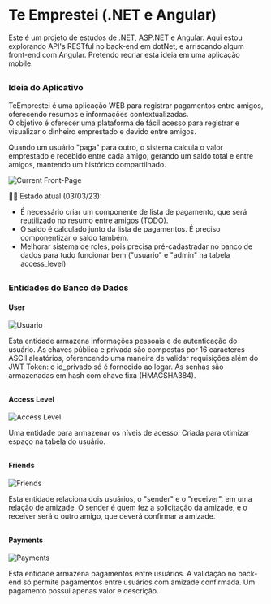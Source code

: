 # Te Emprestei (.NET e Angular)
Este é um projeto de estudos de .NET, ASP.NET e Angular. Aqui estou explorando API's RESTful no back-end em dotNet, e arriscando algum front-end com Angular. Pretendo recriar esta ideia em uma aplicação mobile.

##

### Ideia do Aplicativo
TeEmprestei é uma aplicação WEB para registrar pagamentos entre amigos, oferecendo resumos e informações contextualizadas.<br>
O objetivo é oferecer uma plataforma de fácil acesso para registrar e visualizar o dinheiro emprestado e devido entre amigos.

Quando um usuário "paga" para outro, o sistema calcula o valor emprestado e recebido entre cada amigo, gerando um saldo total e entre amigos, mantendo um histórico compartilhado.

![Current Front-Page](https://cdn.discordapp.com/attachments/1072630091529601106/1081319771976515666/image.png?ex=678c1603&is=678ac483&hm=63103e0953558a840dffb5f3662b0f1a0f6352da46022e933e0cf54473afc41a&)

👷‍♂️ Estado atual (03/03/23):

- É necessário criar um componente de lista de pagamento, que será reutilizado no resumo entre amigos (TODO).
- O saldo é calculado junto da lista de pagamentos. É preciso componentizar o saldo também.
- Melhorar sistema de roles, pois precisa pré-cadastradar no banco de dados para tudo funcionar bem ("usuario" e "admin" na tabela access_level)

##

### Entidades do Banco de Dados

#### User
![Usuario](https://cdn.discordapp.com/attachments/1072630091529601106/1081633168781754518/image.png?ex=678be863&is=678a96e3&hm=1105106c782daac5446b5ff113c4088f802b197e273f44c442668cc60d705fd4&)

Esta entidade armazena informações pessoais e de autenticação do usuário. As chaves pública e privada são compostas por 16 caracteres ASCII aleatórios, oferencendo uma maneira de validar requisições além do JWT Token: o id_privado só é fornecido ao logar. As senhas são armazenadas em hash com chave fixa (HMACSHA384).

##

#### Access Level
![Access Level](https://cdn.discordapp.com/attachments/1072630091529601106/1079855234173632622/Access_Level.png?ex=678c080e&is=678ab68e&hm=ca1a9ae3a8b25b6046c6f0c999ca8ea0d41f1d615050d89841ad6fbcec1935a1&)

Uma entidade para armazenar os níveis de acesso. Criada para otimizar espaço na tabela do usuário.

##

#### Friends
![Friends](https://cdn.discordapp.com/attachments/1072630091529601106/1079855234479837235/Friend.png?ex=678c080e&is=678ab68e&hm=afa824d2a1f1c1fcac80b694ae1c989d7d16e65c766e99a6964e886539352c4f&)

Esta entidade relaciona dois usuários, o "sender" e o "receiver", em uma relação de amizade. O sender é quem fez a solicitação da amizade, e o receiver será o outro amigo, que deverá confirmar a amizade.

##

#### Payments
![Payments](https://cdn.discordapp.com/attachments/1072630091529601106/1079855234681143408/Payment.png?ex=678c080e&is=678ab68e&hm=1f0a1f64d3e43ddca65813931b40bb101f12171b1ecd66ded500073635e23958&)

Esta entidade armazena pagamentos entre usuários. A validação no back-end só permite pagamentos entre usuários com amizade confirmada. Um pagamento possui apenas valor e descrição.
